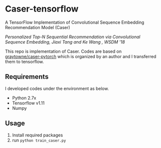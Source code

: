 # Caser-tensorflow
A TensorFlow Implementation of Convolutional Sequence Embedding Recommendation Model (Caser)

*Personalized Top-N Sequential Recommendation via Convolutional Sequence Embedding, Jiaxi Tang and Ke Wang , WSDM '18*

This repo is implementation of Caser. Codes are based on [graytowne/caser-pytorch](https://github.com/graytowne/caser_pytorch) which is organized by an author and I transferred them to tensorflow.

## Requirements
I developed codes under the environment as below.
- Python 2.7x
- Tensorflow v1.11
- Numpy

## Usage
1. Install required packages
2. run <code>python train_caser.py</code>

